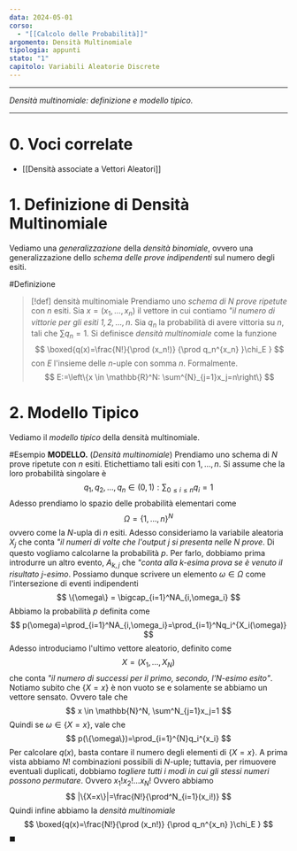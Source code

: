 ```yaml
---
data: 2024-05-01
corso:
  - "[[Calcolo delle Probabilità]]"
argomento: Densità Multinomiale
tipologia: appunti
stato: "1"
capitolo: Variabili Aleatorie Discrete
---
```

- - -
*Densità multinomiale: definizione e modello tipico.*
- - -
# 0. Voci correlate
- [[Densità associate a Vettori Aleatori]]
# 1. Definizione di Densità Multinomiale
Vediamo una *generalizzazione* della *densità binomiale*, ovvero una generalizzazione dello *schema delle prove indipendenti* sul numero degli esiti.

#Definizione 
> [!def] densità multinomiale
> Prendiamo uno *schema di $N$ prove ripetute* con $n$ esiti. Sia $x=(x_1,\ldots,x_n)$ il vettore in cui contiamo *"il numero di vittorie per gli esiti $1,2,\ldots,n$*. Sia $q_n$ la probabilità di avere vittoria su $n$, tali che $\sum q_n = 1$.
> Si definisce *densità multinomiale* come la funzione
> $$
> \boxed{q(x)=\frac{N!}{\prod (x_n!)} {\prod q_n^{x_n} }\chi_E }
> $$
> con $E$ l'insieme delle $n$-uple con somma $n$. Formalmente.
> $$
> E:=\left\{x \in \mathbb{R}^N: \sum^{N}_{j=1}x_j=n\right\}
> $$

# 2. Modello Tipico
Vediamo il *modello tipico* della densità multinomiale.

#Esempio 
**MODELLO.** (*Densità multinomiale*)
Prendiamo uno schema di $N$ prove ripetute con $n$ esiti. Etichettiamo tali esiti con $1,\ldots,n$. Si assume che la loro probabilità singolare è
$$
q_1,q_2,\ldots,q_n \in (0,1): \sum_{0\leq i \leq n}q_i=1
$$
Adesso prendiamo lo spazio delle probabilità elementari come
$$
\Omega = \{1,\ldots,n\}^N
$$
ovvero come la $N$-upla di $n$ esiti. 
Adesso consideriamo la variabile aleatoria $X_j$ che conta *"il numeri di volte che l'output $j$ si presenta nelle $N$ prove*. Di questo vogliamo calcolarne la probabilità $p$.
Per farlo, dobbiamo prima introdurre un altro evento, $A_{k,j}$ che *"conta alla k-esima prova se è venuto il risultato j-esimo*. Possiamo dunque scrivere un elemento $\omega \in \Omega$ come l'intersezione di eventi indipendenti
$$
\{\omega\} = \bigcap_{i=1}^NA_{i,\omega_i}
$$
Abbiamo la probabilità $p$ definita come
$$
p(\omega)=\prod_{i=1}^NA_{i,\omega_i}=\prod_{i=1}^Nq_i^{X_i(\omega)}
$$
Adesso introduciamo l'ultimo vettore aleatorio, definito come
$$
X=(X_1,\ldots,X_N)
$$
che conta *"il numero di successi per il primo, secondo, l'$N$-esimo esito"*. Notiamo subito che $\{X=x\}$ è non vuoto se e solamente se abbiamo un vettore sensato. Ovvero tale che
$$
x \in \mathbb{N}^N, \sum^N_{j=1}x_j=1
$$
Quindi se $\omega \in \{X = x\}$, vale che
$$
p(\{\omega\})=\prod_{i=1}^{N}q_i^{x_i}
$$
Per calcolare $q(x)$, basta contare il numero degli elementi di $\{X=x\}$.
A prima vista abbiamo $N!$ combinazioni possibili di $N$-uple; tuttavia, per rimuovere eventuali duplicati, dobbiamo *togliere tutti i modi in cui gli stessi numeri possono permutare*. Ovvero $x_1!x_2!\ldots x_N!$
Ovvero abbiamo
$$
|\{X=x\}|=\frac{N!}{\prod^N_{i=1}(x_i!)}
$$
Quindi infine abbiamo la *densità multinomiale*
$$
\boxed{q(x)=\frac{N!}{\prod (x_n!)} {\prod q_n^{x_n} }\chi_E }
$$
$\blacksquare$